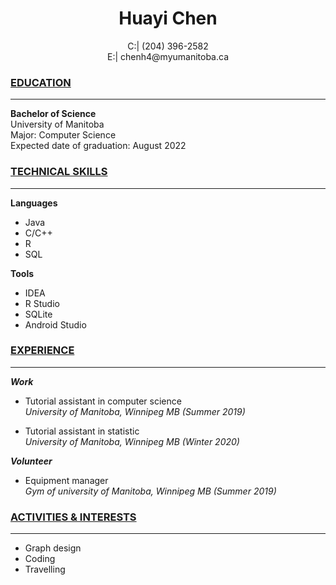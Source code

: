 # <center>Huayi Chen</center>  

<center></center>  

<center>C:| (204) 396-2582  </center>  

<center>E:| chenh4@myumanitoba.ca  </center>  


### **<u>EDUCATION</u>**
***
**Bachelor of Science**  
University of Manitoba  
Major: Computer Science  
Expected date of graduation: August 2022  

### **<u>TECHNICAL SKILLS</u>**
***
**Languages**
+ Java
+ C/C++
+ R
+ SQL

**Tools**
+ IDEA
+ R Studio
+ SQLite
+ Android Studio

### **<u>EXPERIENCE</u>**
***
***Work***
+ Tutorial assistant in computer science  
  *University of Manitoba, Winnipeg MB (Summer 2019)*

+ Tutorial assistant in statistic  
  *University of Manitoba, Winnipeg MB (Winter 2020)*


***Volunteer***
+ Equipment manager  
  *Gym of university of Manitoba, Winnipeg MB (Summer 2019)*

### **<u>ACTIVITIES & INTERESTS</u>**
***
+ Graph design
+ Coding
+ Travelling
